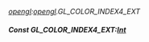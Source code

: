 _[opengl](../../modules/opengl/opengl-module.md):[opengl](../../modules/opengl/opengl-module.md).GL\_COLOR\_INDEX4\_EXT_
##### Const GL\_COLOR\_INDEX4\_EXT:[Int](../../modules/wonkey/wonkey-types-int.md)
